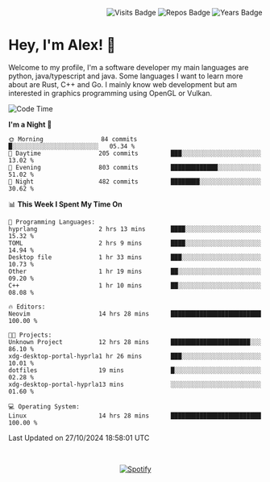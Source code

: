 <p align="right">
  <img src="https://badges.pufler.dev/visits/Alextibtab/Alextibtab" alt="Visits Badge">
  <img src="https://badges.pufler.dev/repos/Alextibtab/" alt="Repos Badge">
  <img src="https://badges.pufler.dev/years/Alextibtab/" alt="Years Badge">
</p>

<h1 align="left">Hey, I'm Alex! 💽 </h1>

Welcome to my profile, I'm a software developer my main languages are python, java/typescript and java. Some languages I want to learn more about are Rust, C++ and Go. I mainly know web development but am interested in graphics programming using OpenGL or Vulkan.

<!--START_SECTION:waka-->
![Code Time](http://img.shields.io/badge/Code%20Time-95%20hrs%2050%20mins-blue)

**I'm a Night 🦉** 

```text
🌞 Morning                84 commits          █░░░░░░░░░░░░░░░░░░░░░░░░   05.34 % 
🌆 Daytime                205 commits         ███░░░░░░░░░░░░░░░░░░░░░░   13.02 % 
🌃 Evening                803 commits         █████████████░░░░░░░░░░░░   51.02 % 
🌙 Night                  482 commits         ████████░░░░░░░░░░░░░░░░░   30.62 % 
```


📊 **This Week I Spent My Time On** 

```text
💬 Programming Languages: 
hyprlang                 2 hrs 13 mins       ████░░░░░░░░░░░░░░░░░░░░░   15.32 % 
TOML                     2 hrs 9 mins        ████░░░░░░░░░░░░░░░░░░░░░   14.94 % 
Desktop file             1 hr 33 mins        ███░░░░░░░░░░░░░░░░░░░░░░   10.73 % 
Other                    1 hr 19 mins        ██░░░░░░░░░░░░░░░░░░░░░░░   09.20 % 
C++                      1 hr 10 mins        ██░░░░░░░░░░░░░░░░░░░░░░░   08.08 % 

🔥 Editors: 
Neovim                   14 hrs 28 mins      █████████████████████████   100.00 % 

🐱‍💻 Projects: 
Unknown Project          12 hrs 28 mins      ██████████████████████░░░   86.10 % 
xdg-desktop-portal-hyprla1 hr 26 mins        ███░░░░░░░░░░░░░░░░░░░░░░   10.01 % 
dotfiles                 19 mins             █░░░░░░░░░░░░░░░░░░░░░░░░   02.28 % 
xdg-desktop-portal-hyprla13 mins             ░░░░░░░░░░░░░░░░░░░░░░░░░   01.60 % 

💻 Operating System: 
Linux                    14 hrs 28 mins      █████████████████████████   100.00 % 
```


 Last Updated on 27/10/2024 18:58:01 UTC
<!--END_SECTION:waka-->
&nbsp;<div align="center">
  [![Spotify](https://spotify-now-playing-wine-six.vercel.app/api/spotify?border_color=ffffff)](https://open.spotify.com/user/pmo1v2ejnt42kgp5jar5drtag)
</div>


